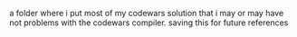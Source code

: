 a folder where i put most of my codewars solution that i may or may have not problems with the codewars compiler. saving this for future references 
